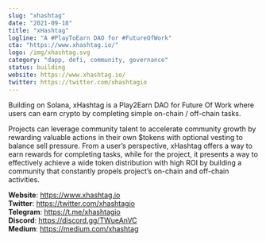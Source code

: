 ```yaml
---
slug: "xhashtag"
date: "2021-09-18"
title: "xHashtag"
logline: "A #PlayToEarn DAO for #FutureOfWork"
cta: "https://www.xhashtag.io/"
logo: /img/xhashtag.svg
category: "dapp, defi, community, governance"
status: building
website: https://www.xhashtag.io/
twitter: https://twitter.com/xhashtagio
---
```


Building on Solana, xHashtag is a Play2Earn DAO for Future Of Work where users can earn crypto by completing simple on-chain / off-chain tasks. 

Projects can leverage community talent to accelerate community growth by rewarding valuable actions in their own $tokens with optional vesting to balance sell pressure. From a user’s perspective, xHashtag offers a way to earn rewards for completing tasks, while for the project, it presents a way to effectively achieve a wide token distribution with high ROI by building a community that constantly propels project’s on-chain and off-chain activities.

<b>Website</b>: https://www.xhashtag.io </br>
<b>Twitter</b>: https://twitter.com/xhashtagio </br>
<b>Telegram</b>: https://t.me/xhashtagio </br>
<b>Discord</b>: https://discord.gg/TWueAnVC </br>
<b>Medium</b>: https://medium.com/xhashtag </br>